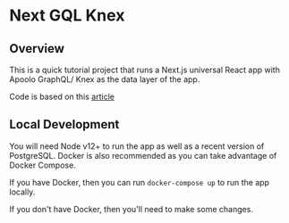 # Next GQL Knex
## Overview
This is a quick tutorial project that runs a Next.js universal React app with Apoolo GraphQL/ Knex as the data layer of the app.

Code is based on this [article](https://spin.atomicobject.com/2020/03/29/next-js-graphql-api/)

## Local Development
You will need Node v12+ to run the app as well as a recent version of PostgreSQL. Docker is also recommended as you can take advantage of Docker Compose.

If you have Docker, then you can run `docker-compose up` to run the app locally.

If you don't have Docker, then you'll need to make some changes.